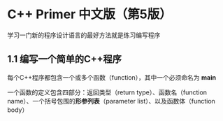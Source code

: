 # C++ Primer 中文版（第5版）

学习一门新的程序设计语言的最好方法就是练习编写程序

## 1.1 编写一个简单的C++程序

每个C++程序都包含一个或多个函数（function），其中一个必须命名为 **main**

一个函数的定义包含四部分：返回类型（return type）、函数名（function name）、一个括号包围的**形参列表**（parameter list）、以及函数体（function body）